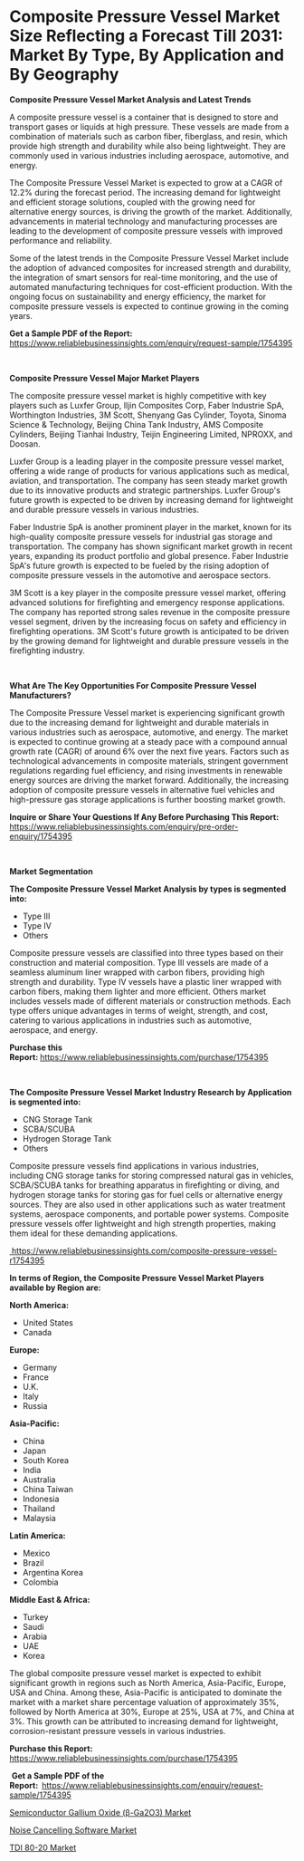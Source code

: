 <p><h1>Composite Pressure Vessel Market Size Reflecting a Forecast Till 2031: Market By Type, By Application and By Geography</h1></p><p><strong>Composite Pressure Vessel Market Analysis and Latest Trends</strong></p>
<p><p>A composite pressure vessel is a container that is designed to store and transport gases or liquids at high pressure. These vessels are made from a combination of materials such as carbon fiber, fiberglass, and resin, which provide high strength and durability while also being lightweight. They are commonly used in various industries including aerospace, automotive, and energy.</p><p>The Composite Pressure Vessel Market is expected to grow at a CAGR of 12.2% during the forecast period. The increasing demand for lightweight and efficient storage solutions, coupled with the growing need for alternative energy sources, is driving the growth of the market. Additionally, advancements in material technology and manufacturing processes are leading to the development of composite pressure vessels with improved performance and reliability.</p><p>Some of the latest trends in the Composite Pressure Vessel Market include the adoption of advanced composites for increased strength and durability, the integration of smart sensors for real-time monitoring, and the use of automated manufacturing techniques for cost-efficient production. With the ongoing focus on sustainability and energy efficiency, the market for composite pressure vessels is expected to continue growing in the coming years.</p></p>
<p><strong>Get a Sample PDF of the Report:&nbsp;</strong> <a href="https://www.reliablebusinessinsights.com/enquiry/request-sample/1754395">https://www.reliablebusinessinsights.com/enquiry/request-sample/1754395</a></p>
<p>&nbsp;</p>
<p><strong>Composite Pressure Vessel Major Market Players</strong></p>
<p><p>The composite pressure vessel market is highly competitive with key players such as Luxfer Group, Iljin Composites Corp, Faber Industrie SpA, Worthington Industries, 3M Scott, Shenyang Gas Cylinder, Toyota, Sinoma Science & Technology, Beijing China Tank Industry, AMS Composite Cylinders, Beijing Tianhai Industry, Teijin Engineering Limited, NPROXX, and Doosan.</p><p>Luxfer Group is a leading player in the composite pressure vessel market, offering a wide range of products for various applications such as medical, aviation, and transportation. The company has seen steady market growth due to its innovative products and strategic partnerships. Luxfer Group's future growth is expected to be driven by increasing demand for lightweight and durable pressure vessels in various industries.</p><p>Faber Industrie SpA is another prominent player in the market, known for its high-quality composite pressure vessels for industrial gas storage and transportation. The company has shown significant market growth in recent years, expanding its product portfolio and global presence. Faber Industrie SpA's future growth is expected to be fueled by the rising adoption of composite pressure vessels in the automotive and aerospace sectors.</p><p>3M Scott is a key player in the composite pressure vessel market, offering advanced solutions for firefighting and emergency response applications. The company has reported strong sales revenue in the composite pressure vessel segment, driven by the increasing focus on safety and efficiency in firefighting operations. 3M Scott's future growth is anticipated to be driven by the growing demand for lightweight and durable pressure vessels in the firefighting industry.</p></p>
<p>&nbsp;</p>
<p><strong>What Are The Key Opportunities For Composite Pressure Vessel Manufacturers?</strong></p>
<p><p>The Composite Pressure Vessel market is experiencing significant growth due to the increasing demand for lightweight and durable materials in various industries such as aerospace, automotive, and energy. The market is expected to continue growing at a steady pace with a compound annual growth rate (CAGR) of around 6% over the next five years. Factors such as technological advancements in composite materials, stringent government regulations regarding fuel efficiency, and rising investments in renewable energy sources are driving the market forward. Additionally, the increasing adoption of composite pressure vessels in alternative fuel vehicles and high-pressure gas storage applications is further boosting market growth.</p></p>
<p><strong>Inquire or Share Your Questions If Any Before Purchasing This Report:</strong> <a href="https://www.reliablebusinessinsights.com/enquiry/pre-order-enquiry/1754395">https://www.reliablebusinessinsights.com/enquiry/pre-order-enquiry/1754395</a></p>
<p>&nbsp;</p>
<p><strong>Market Segmentation</strong></p>
<p><strong>The Composite Pressure Vessel Market Analysis by types is segmented into:</strong></p>
<p><ul><li>Type III</li><li>Type IV</li><li>Others</li></ul></p>
<p><p>Composite pressure vessels are classified into three types based on their construction and material composition. Type III vessels are made of a seamless aluminum liner wrapped with carbon fibers, providing high strength and durability. Type IV vessels have a plastic liner wrapped with carbon fibers, making them lighter and more efficient. Others market includes vessels made of different materials or construction methods. Each type offers unique advantages in terms of weight, strength, and cost, catering to various applications in industries such as automotive, aerospace, and energy.</p></p>
<p><strong>Purchase this Report:&nbsp;</strong><a href="https://www.reliablebusinessinsights.com/purchase/1754395">https://www.reliablebusinessinsights.com/purchase/1754395</a></p>
<p>&nbsp;</p>
<p><strong>The Composite Pressure Vessel Market Industry Research by Application is segmented into:</strong></p>
<p><ul><li>CNG Storage Tank</li><li>SCBA/SCUBA</li><li>Hydrogen Storage Tank</li><li>Others</li></ul></p>
<p><p>Composite pressure vessels find applications in various industries, including CNG storage tanks for storing compressed natural gas in vehicles, SCBA/SCUBA tanks for breathing apparatus in firefighting or diving, and hydrogen storage tanks for storing gas for fuel cells or alternative energy sources. They are also used in other applications such as water treatment systems, aerospace components, and portable power systems. Composite pressure vessels offer lightweight and high strength properties, making them ideal for these demanding applications.</p></p>
<p><a href="https://www.reliablebusinessinsights.com/composite-pressure-vessel-r1754395">&nbsp;https://www.reliablebusinessinsights.com/composite-pressure-vessel-r1754395</a></p>
<p><strong>In terms of Region, the Composite Pressure Vessel Market Players available by Region are:</strong></p>
<p>
    <p> <strong> North America: </strong>
        <ul>
            <li>United States</li>
            <li>Canada</li>
        </ul>
        </p> 
    <p> <strong> Europe: </strong>
        <ul>
            <li>Germany</li>
            <li>France</li>
            <li>U.K.</li>
            <li>Italy</li>
            <li>Russia</li>
        </ul>
        </p> 
    <p> <strong> Asia-Pacific: </strong>
        <ul>
            <li>China</li>
            <li>Japan</li>
            <li>South Korea</li>
            <li>India</li>
            <li>Australia</li>
            <li>China Taiwan</li>
            <li>Indonesia</li>
            <li>Thailand</li>
            <li>Malaysia</li>
        </ul>
        </p> 
    <p> <strong> Latin America: </strong>
        <ul>
            <li>Mexico</li>
            <li>Brazil</li>
            <li>Argentina Korea</li>
            <li>Colombia</li>
        </ul>
        </p> 
    <p> <strong> Middle East & Africa: </strong>
        <ul>
            <li>Turkey</li>
            <li>Saudi</li>
            <li>Arabia</li>
            <li>UAE</li>
            <li>Korea</li>
        </ul>
    </p>
    </p>
<p><p>The global composite pressure vessel market is expected to exhibit significant growth in regions such as North America, Asia-Pacific, Europe, USA and China. Among these, Asia-Pacific is anticipated to dominate the market with a market share percentage valuation of approximately 35%, followed by North America at 30%, Europe at 25%, USA at 7%, and China at 3%. This growth can be attributed to increasing demand for lightweight, corrosion-resistant pressure vessels in various industries.</p></p>
<p><strong>Purchase this Report: </strong><a href="https://www.reliablebusinessinsights.com/purchase/1754395">https://www.reliablebusinessinsights.com/purchase/1754395</a></p>
<p>&nbsp;<strong>Get a Sample PDF of the Report:&nbsp;&nbsp;</strong><a href="https://www.reliablebusinessinsights.com/enquiry/request-sample/1754395">https://www.reliablebusinessinsights.com/enquiry/request-sample/1754395</a></p>
<p><strong></strong></p>
<p><p><a href="https://github.com/trameciabutler45/Market-Research-Report-List-1/blob/main/semiconductor-gallium-oxide-b-ga2o3-market.md">Semiconductor Gallium Oxide (β-Ga2O3) Market</a></p><p><a href="https://github.com/avakerr6577/Market-Research-Report-List-1/blob/main/noise-cancelling-software-market.md">Noise Cancelling Software Market</a></p><p><a href="https://view.publitas.com/reportprime-1/global-tdi-80-20-market-trends-insights-into-growth-opportunities-and-challenges-forecasted-from-2024-to-2031/">TDI 80-20 Market</a></p></p>